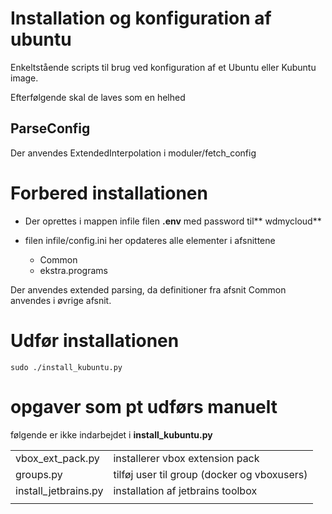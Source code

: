 # Installation og konfiguration af ubuntu

Enkeltstående scripts til brug ved konfiguration af et Ubuntu eller Kubuntu image.

Efterfølgende skal de laves som en helhed

## ParseConfig

Der anvendes ExtendedInterpolation i moduler/fetch_config

# Forbered installationen

- Der oprettes i mappen infile filen **.env** med password til** wdmycloud**
- filen infile/config.ini her opdateres alle elementer i afsnittene 

    - Common
    - ekstra.programs

Der anvendes extended parsing, da definitioner fra afsnit Common anvendes i øvrige afsnit.

# Udfør installationen

    sudo ./install_kubuntu.py
    
# opgaver som pt udførs manuelt

følgende er ikke indarbejdet i **install_kubuntu.py**

<table>
<tr>
<td>vbox_ext_pack.py</td>
<td>installerer vbox extension pack</td>
</tr>
<tr>
<td>groups.py</td>
<td>tilføj user til group (docker og vboxusers)</td>
</tr>
<tr>
<td>install_jetbrains.py</td>
<td>installation af jetbrains toolbox</td>
</tr>

<tr>
<td></td>
<td></td>
</tr>
</table>

